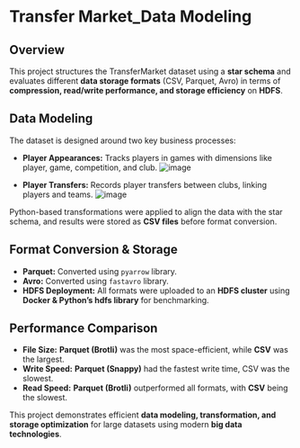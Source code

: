# **Transfer Market_Data Modeling**  

## **Overview**  
This project structures the TransferMarket dataset using a **star schema** and evaluates different **data storage formats** (CSV, Parquet, Avro) in terms of **compression, read/write performance, and storage efficiency** on **HDFS**.  

## **Data Modeling**  
The dataset is designed around two key business processes:  
- **Player Appearances:** Tracks players in games with dimensions like player, game, competition, and club.
  ![image](https://github.com/user-attachments/assets/2ea10bea-532d-4068-86eb-61cd0b92f15d)

- **Player Transfers:** Records player transfers between clubs, linking players and teams.
  ![image](https://github.com/user-attachments/assets/0d8b78c8-d634-467c-b977-ea759ed79ff1)


Python-based transformations were applied to align the data with the star schema, and results were stored as **CSV files** before format conversion.  

## **Format Conversion & Storage**  
- **Parquet:** Converted using `pyarrow` library.
- **Avro:** Converted using `fastavro` library. 
- **HDFS Deployment:** All formats were uploaded to an **HDFS cluster** using **Docker & Python’s hdfs library** for benchmarking.  

## **Performance Comparison**  
- **File Size:** **Parquet (Brotli)** was the most space-efficient, while **CSV** was the largest.  
- **Write Speed:** **Parquet (Snappy)** had the fastest write time, CSV was the slowest.  
- **Read Speed:** **Parquet (Brotli)** outperformed all formats, with **CSV** being the slowest.  

This project demonstrates efficient **data modeling, transformation, and storage optimization** for large datasets using modern **big data technologies**.  
